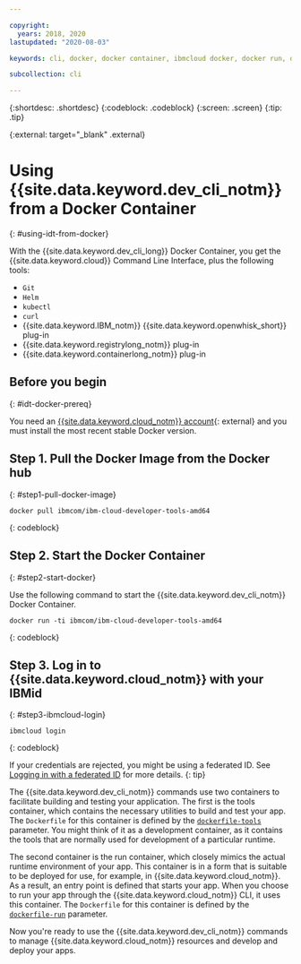 ```yaml
---

copyright:
  years: 2018, 2020
lastupdated: "2020-08-03"

keywords: cli, docker, docker container, ibmcloud docker, docker run, docker pull, ibmcloud cli, dockerfile, ibmcloud login

subcollection: cli

---
```


{:shortdesc: .shortdesc}
{:codeblock: .codeblock}
{:screen: .screen}
{:tip: .tip}

{:external: target="_blank" .external}

# Using {{site.data.keyword.dev_cli_notm}} from a Docker Container
{: #using-idt-from-docker}

With the {{site.data.keyword.dev_cli_long}} Docker Container, you get the {{site.data.keyword.cloud}} Command Line Interface, plus the following tools:

* `Git`
* `Helm`
* `kubectl`
* `curl`
* {{site.data.keyword.IBM_notm}} {{site.data.keyword.openwhisk_short}} plug-in
* {{site.data.keyword.registrylong_notm}} plug-in
* {{site.data.keyword.containerlong_notm}} plug-in

## Before you begin
{: #idt-docker-prereq}

You need an [{{site.data.keyword.cloud_notm}} account](https://{DomainName}/login){: external} and you must install the most recent stable Docker version.

## Step 1. Pull the Docker Image from the Docker hub
{: #step1-pull-docker-image}

```
docker pull ibmcom/ibm-cloud-developer-tools-amd64
```
{: codeblock}

## Step 2. Start the Docker Container
{: #step2-start-docker}

Use the following command to start the {{site.data.keyword.dev_cli_notm}} Docker Container.

```
docker run -ti ibmcom/ibm-cloud-developer-tools-amd64
```
{: codeblock}

## Step 3. Log in to {{site.data.keyword.cloud_notm}} with your IBMid
{: #step3-ibmcloud-login}

```
ibmcloud login
```
{: codeblock}

If your credentials are rejected, you might be using a federated ID. See [Logging in with a federated ID](/docs/account?topic=account-federated_id) for more details.
{: tip}

The {{site.data.keyword.dev_cli_notm}} commands use two containers to facilitate building and testing your application. The first is the tools container, which contains the necessary utilities to build and test your app. The `Dockerfile` for this container is defined by the [`dockerfile-tools`](/docs/cli?topic=cli-idt-cli#build-dockerfile-tools) parameter. You might think of it as a development container, as it contains the tools that are normally used for development of a particular runtime.

The second container is the run container, which closely mimics the actual runtime environment of your app. This container is in a form that is suitable to be deployed for use, for example, in {{site.data.keyword.cloud_notm}}. As a result, an entry point is defined that starts your app. When you choose to run your app through the {{site.data.keyword.cloud_notm}} CLI, it uses this container. The `Dockerfile` for this container is defined by the [`dockerfile-run`](/docs/cli?topic=cli-idt-cli#run-parameters) parameter.

Now you're ready to use the {{site.data.keyword.dev_cli_notm}} commands to manage {{site.data.keyword.cloud_notm}} resources and develop and deploy your apps.
